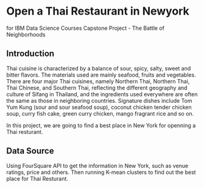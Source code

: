 Open a Thai Restaurant in Newyork
==============================================
for IBM Data Science Courses Capstone Project - The Battle of Neighborhoods

Introduction
------------
Thai cuisine is characterized by a balance of sour, spicy, salty, sweet and bitter flavors. The materials used are mainly seafood, fruits and vegetables.
There are four major Thai cuisines, namely Northern Thai, Northern Thai, Thai Chinese, and Southern Thai, reflecting the different geography and culture of Sifang in Thailand, and the ingredients used everywhere are often the same as those in neighboring countries. Signature dishes include Tom Yum Kung (sour and sour seafood soup), coconut chicken tender chicken soup, curry fish cake, green curry chicken, mango fragrant rice and so on.

In this project, we are going to find a best place in New York for openning a Thai resturant.

Data Source
------------
Using FourSquare API to get the information in New York, such as venue ratings, price and others. Then running K-mean clusters to find out the best place for Thai Resturant.
